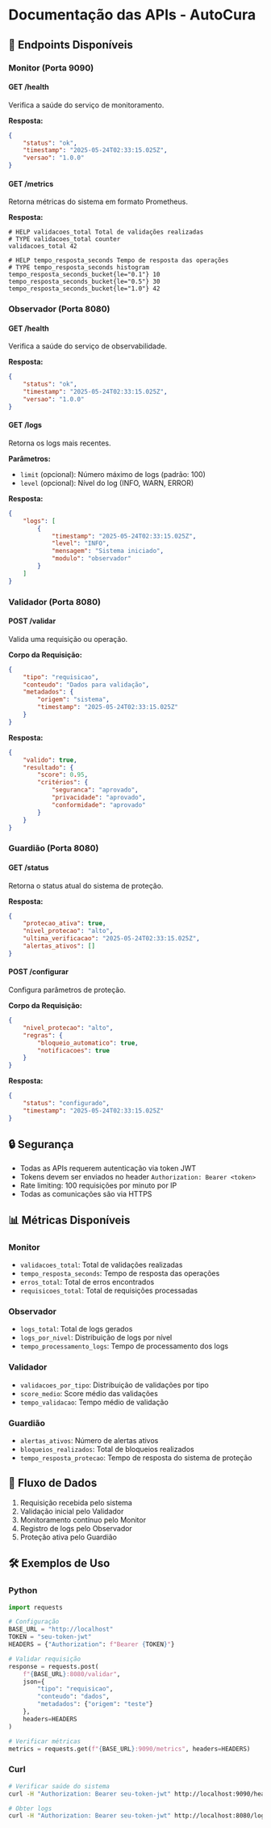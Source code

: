 # Documentação das APIs - AutoCura

## 📡 Endpoints Disponíveis

### Monitor (Porta 9090)

#### GET /health
Verifica a saúde do serviço de monitoramento.

**Resposta:**
```json
{
    "status": "ok",
    "timestamp": "2025-05-24T02:33:15.025Z",
    "versao": "1.0.0"
}
```

#### GET /metrics
Retorna métricas do sistema em formato Prometheus.

**Resposta:**
```
# HELP validacoes_total Total de validações realizadas
# TYPE validacoes_total counter
validacoes_total 42

# HELP tempo_resposta_seconds Tempo de resposta das operações
# TYPE tempo_resposta_seconds histogram
tempo_resposta_seconds_bucket{le="0.1"} 10
tempo_resposta_seconds_bucket{le="0.5"} 30
tempo_resposta_seconds_bucket{le="1.0"} 42
```

### Observador (Porta 8080)

#### GET /health
Verifica a saúde do serviço de observabilidade.

**Resposta:**
```json
{
    "status": "ok",
    "timestamp": "2025-05-24T02:33:15.025Z",
    "versao": "1.0.0"
}
```

#### GET /logs
Retorna os logs mais recentes.

**Parâmetros:**
- `limit` (opcional): Número máximo de logs (padrão: 100)
- `level` (opcional): Nível do log (INFO, WARN, ERROR)

**Resposta:**
```json
{
    "logs": [
        {
            "timestamp": "2025-05-24T02:33:15.025Z",
            "level": "INFO",
            "mensagem": "Sistema iniciado",
            "modulo": "observador"
        }
    ]
}
```

### Validador (Porta 8080)

#### POST /validar
Valida uma requisição ou operação.

**Corpo da Requisição:**
```json
{
    "tipo": "requisicao",
    "conteudo": "Dados para validação",
    "metadados": {
        "origem": "sistema",
        "timestamp": "2025-05-24T02:33:15.025Z"
    }
}
```

**Resposta:**
```json
{
    "valido": true,
    "resultado": {
        "score": 0.95,
        "critérios": {
            "seguranca": "aprovado",
            "privacidade": "aprovado",
            "conformidade": "aprovado"
        }
    }
}
```

### Guardião (Porta 8080)

#### GET /status
Retorna o status atual do sistema de proteção.

**Resposta:**
```json
{
    "protecao_ativa": true,
    "nivel_protecao": "alto",
    "ultima_verificacao": "2025-05-24T02:33:15.025Z",
    "alertas_ativos": []
}
```

#### POST /configurar
Configura parâmetros de proteção.

**Corpo da Requisição:**
```json
{
    "nivel_protecao": "alto",
    "regras": {
        "bloqueio_automatico": true,
        "notificacoes": true
    }
}
```

**Resposta:**
```json
{
    "status": "configurado",
    "timestamp": "2025-05-24T02:33:15.025Z"
}
```

## 🔒 Segurança

- Todas as APIs requerem autenticação via token JWT
- Tokens devem ser enviados no header `Authorization: Bearer <token>`
- Rate limiting: 100 requisições por minuto por IP
- Todas as comunicações são via HTTPS

## 📊 Métricas Disponíveis

### Monitor
- `validacoes_total`: Total de validações realizadas
- `tempo_resposta_seconds`: Tempo de resposta das operações
- `erros_total`: Total de erros encontrados
- `requisicoes_total`: Total de requisições processadas

### Observador
- `logs_total`: Total de logs gerados
- `logs_por_nivel`: Distribuição de logs por nível
- `tempo_processamento_logs`: Tempo de processamento dos logs

### Validador
- `validacoes_por_tipo`: Distribuição de validações por tipo
- `score_medio`: Score médio das validações
- `tempo_validacao`: Tempo médio de validação

### Guardião
- `alertas_ativos`: Número de alertas ativos
- `bloqueios_realizados`: Total de bloqueios realizados
- `tempo_resposta_protecao`: Tempo de resposta do sistema de proteção

## 🔄 Fluxo de Dados

1. Requisição recebida pelo sistema
2. Validação inicial pelo Validador
3. Monitoramento contínuo pelo Monitor
4. Registro de logs pelo Observador
5. Proteção ativa pelo Guardião

## 🛠️ Exemplos de Uso

### Python
```python
import requests

# Configuração
BASE_URL = "http://localhost"
TOKEN = "seu-token-jwt"
HEADERS = {"Authorization": f"Bearer {TOKEN}"}

# Validar requisição
response = requests.post(
    f"{BASE_URL}:8080/validar",
    json={
        "tipo": "requisicao",
        "conteudo": "dados",
        "metadados": {"origem": "teste"}
    },
    headers=HEADERS
)

# Verificar métricas
metrics = requests.get(f"{BASE_URL}:9090/metrics", headers=HEADERS)
```

### Curl
```bash
# Verificar saúde do sistema
curl -H "Authorization: Bearer seu-token-jwt" http://localhost:9090/health

# Obter logs
curl -H "Authorization: Bearer seu-token-jwt" http://localhost:8080/logs?limit=10&level=INFO
``` 